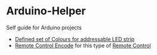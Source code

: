 # Arduino-Helper
Self guide for Arduino projects
- [Defined set of Colours for addressable LED strip](https://github.com/Dmytro-Hryshyn/Arduino-Helper/blob/master/Colors.h)
- [Remote Control Encode](RomoteControl.h) for this type of [Remote Control](Images/Remote.jpg)
